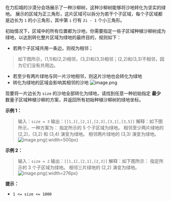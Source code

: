 在力扣城的沙漠分会场展示了一种沙柳树，这种沙柳树能够将沙地转化为坚实的绿地。
展示的区域为正三角形，这片区域可以拆分为若干个子区域，每个子区域都是边长为 `1` 的小三角形，其中第 `i` 行有 `2i - 1` 个小三角形。

初始情况下，区域中的所有位置都为沙地，你需要指定一些子区域种植沙柳树成为绿地，以达到转化整片区域为绿地的最终目的，规则如下：
- 若两个子区域共用一条边，则视为相邻；
>如下图所示，(1,1)和(2,2)相邻，(3,2)和(3,3)相邻；(2,2)和(3,3)不相邻，因为它们没有共用边。
- 若至少有两片绿地与同一片沙地相邻，则这片沙地也会转化为绿地
- 转化为绿地的区域会影响其相邻的沙地
![image.png](https://pic.leetcode-cn.com/1662692397-VlvErS-image.png)

现要将一片边长为 `size` 的沙地全部转化为绿地，请找到任意一种初始指定 **最少** 数量子区域种植沙柳的方案，并返回所有初始种植沙柳树的绿地坐标。

**示例 1：**
>输入：`size = 3`
>输出：`[[1,1],[2,1],[2,3],[3,1],[3,5]]`
>解释：如下图所示，一种方案为：
>指定所示的 5 个子区域为绿地。
>相邻至少两片绿地的 (2,2)，(3,2) 和 (3,4) 演变为绿地。
>相邻两片绿地的 (3,3) 演变为绿地。
![image.png](https://pic.leetcode-cn.com/1662692503-ncjywh-image.png){:width=500px}


**示例 2：**
>输入：`size = 2`
>输出：`[[1,1],[2,1],[2,3]]`
>解释：如下图所示：
>指定所示的 3 个子区域为绿地。
>相邻三片绿地的 (2,2) 演变为绿地。
![image.png](https://pic.leetcode-cn.com/1662692507-mgFXRj-image.png){:width=276px}



**提示：**
- `1 <= size <= 1000`